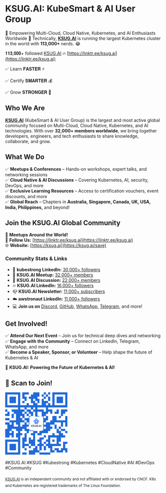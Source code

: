 # KSUG.AI: KubeSmart & AI User Group  
🚀 Empowering Multi-Cloud, Cloud Native, Kubernetes, and AI Enthusiasts Worldwide 🚀 Technically, **[KSUG.AI](https://ksug.ai)** is running the largest Kubernetes cluster in the world with **113,000+** nerds. 😂 

𝟏𝟏𝟑,𝟎𝟎𝟎+ followed [KSUG.AI](https://ksug.ai) 🔥 [https://linktr.ee/ksug.ai](https://linktr.ee/ksug.ai)

✅ Learn 𝐅𝐀𝐒𝐓𝐄𝐑 ⚡

✅ Certify 𝐒𝐌𝐀𝐑𝐓𝐄𝐑 💰

✅ Grow 𝐒𝐓𝐑𝐎𝐍𝐆𝐄𝐑 💪

## Who We Are  
**[KSUG.AI](https://ksug.ai)** (KubeSmart & AI User Group) is the largest and most active global community focused on Multi-Cloud, Cloud Native, Kubernetes, and AI technologies. With over **32,000+ members worldwide**, we bring together developers, engineers, and tech enthusiasts to share knowledge, collaborate, and grow.

## What We Do  
✅ **Meetups & Conferences** – Hands-on workshops, expert talks, and networking sessions  
✅ **Cloud Native & AI Discussions** – Covering Kubernetes, AI, security, DevOps, and more  
✅ **Exclusive Learning Resources** – Access to certification vouchers, event discounts, and more  
✅ **Global Reach** – Chapters in **Australia, Singapore, Canada, UK, USA, India, Philippines,** and beyond!  

## Join the KSUG.AI Global Community  
📍 **Meetups Around the World!**  
📢 **Follow Us:** [https://linktr.ee/ksug.ai](https://linktr.ee/ksug.ai)  
🌐 **Website:** [https://ksug.ai](https://ksug.ai/save)  

### **Community Stats & Links**  
- 🔗 **kubestrong LinkedIn:** [30,000+ followers](https://linkedin.com/company/kubestrong)  
- 📍 **KSUG.AI Meetup:** [32,000+ members](https://www.meetup.com/pro/yongkang)  
- 💬 **KSUG.AI Discussion:** [22,000+ members](https://www.linkedin.com/groups/13983251/)  
- 🔥 **KSUG.AI LinkedIn:** [16,000+ followers](https://linkedin.com/company/95053109)
- 📪 **KSUG.AI Newsletter:** [11,000+ subscribers](https://www.linkedin.com/newsletters/k8sug-newsletter-7284165390442622976/)
- ☁️ **awstronaut LinkedIn:** [11,000+ followers](https://linkedin.com/company/awstronaut)  
- 💻 **Join us on** [Discord](https://discord.com/invite/Rp9WzYyKua), [GitHub](https://github.com/ksug-ai), [WhatsApp](https://chat.whatsapp.com/DMqtkzb3LvM20kN1IMZOW9), [Telegram](https://t.me/+QsBjgoId34EzN2I1), and more!

## Get Involved!  
✅ **Attend Our Next Event** – Join us for technical deep dives and networking  
✅ **Engage with the Community** – Connect on LinkedIn, Telegram, WhatsApp, and more  
✅ **Become a Speaker, Sponsor, or Volunteer** – Help shape the future of Kubernetes & AI  

🚀 **KSUG.AI: Powering the Future of Kubernetes & AI!**  

## 📲 Scan to Join!
<img src="https://github.com/k8sug/.github/blob/main/profile/qrcode_linktr.ee.png" alt="Scan to Join" width="200"/>

#KSUG.AI #KSUG #Kubestrong #Kubernetes #CloudNative #AI #DevOps #Community  

<sub>[KSUG.AI](https://ksug.ai) is an independent community and not affiliated with or endorsed by CNCF. K8s and Kubernetes are registered trademarks of The Linux Foundation.</sub>
